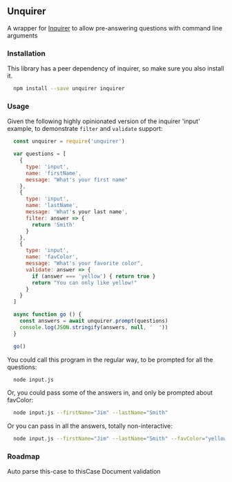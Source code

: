 ## Unquirer

A wrapper for [Inquirer](https://www.npmjs.com/package/inquirer) to allow pre-answering questions with command line arguments

### Installation

This library has a peer dependency of inquirer, so make sure you also install it.

```bash
  npm install --save unquirer inquirer
```

### Usage

Given the following highly opinionated version of the inquirer 'input' example, to demonstrate `filter` and `validate` support:

```javascript
  const unquirer = require('unquirer')

  var questions = [
    {
      type: 'input',
      name: 'firstName',
      message: "What's your first name"
    },
    {
      type: 'input',
      name: 'lastName',
      message: 'What's your last name',
      filter: answer => {
        return 'Smith'
      }
    },
    {
      type: 'input',
      name: 'favColor',
      message: "What's your favorite color",
      validate: answer => {
        if (answer === 'yellow') { return true }
        return "You can only like yellow!"
      }
    }
  ]

  async function go () {
    const answers = await unquirer.prompt(questions)
    console.log(JSON.stringify(answers, null, '  '))
  }

  go()
```

You could call this program in the regular way, to be prompted for all the questions:

```bash
  node input.js
```

Or, you could pass some of the answers in, and only be prompted about favColor:

```bash
  node input.js --firstName="Jim" --lastName="Smith"
```

Or you can pass in all the answers, totally non-interactive:

```bash
  node input.js --firstName="Jim" --lastName="Smith" --favColor="yellow"
```

### Roadmap

Auto parse this-case to thisCase
Document validation